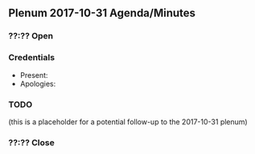 ## Plenum 2017-10-31 Agenda/Minutes

### ??:?? Open

### Credentials
- Present:
- Apologies:

### TODO
(this is a placeholder for a potential follow-up to the 2017-10-31 plenum)

### ??:?? Close
